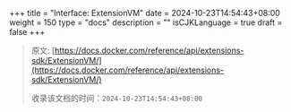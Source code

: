 +++
title = "Interface: ExtensionVM"
date = 2024-10-23T14:54:43+08:00
weight = 150
type = "docs"
description = ""
isCJKLanguage = true
draft = false
+++

> 原文: [https://docs.docker.com/reference/api/extensions-sdk/ExtensionVM/](https://docs.docker.com/reference/api/extensions-sdk/ExtensionVM/)
>
> 收录该文档的时间：`2024-10-23T14:54:43+08:00`
